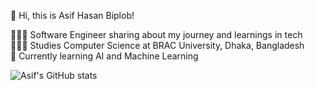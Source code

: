 👋 Hi, this is Asif Hasan Biplob!

👩🏻‍💻 Software Engineer sharing about my journey and learnings in tech<br/>
👩🏻‍🎓 Studies Computer Science at BRAC University, Dhaka, Bangladesh<br/>
💭 Currently learning AI and Machine Learning<br/>

![Asif's GitHub stats](https://github-readme-stats.vercel.app/api?username=AasifHasan&show_icons=true&count_private=true) 

